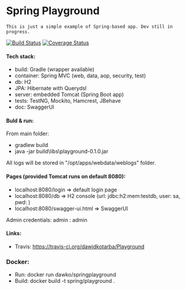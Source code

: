 # Spring Playground
    This is just a simple example of Spring-based app. Dev still in progress.

[![Build Status](https://travis-ci.org/dawidkotarba/PlaygroundSpring.svg?branch=master)](https://travis-ci.org/dawidkotarba/PlaygroundSpring) [![Coverage Status](https://coveralls.io/repos/dawidkotarba/Playground/badge.svg?branch=master&service=github)](https://coveralls.io/github/dawidkotarba/Playground?branch=master)

#### Tech stack:
- build: Gradle (wrapper available)
- container: Spring MVC (web, data, aop, security, test)
- db: H2
- JPA: Hibernate with Querydsl
- server: embedded Tomcat (Spring Boot app)
- tests: TestNG, Mockito, Hamcrest, JBehave
- doc: SwaggerUI

#### Buld & run:
From main folder:
- gradlew build
- java -jar build\libs\playground-0.1.0.jar

All logs will be stored in "/opt/apps/webdata/weblogs" folder.

#### Pages (provided Tomcat runs on default 8080):
- localhost:8080/login => default login page
- localhost:8080/db => H2 console (url: jdbc:h2:mem:testdb, user: sa, pwd: <blank>)
- localhost:8080/swagger-ui.html => SwaggerUI

Admin credentials: admin : admin

#### Links:
- Travis: https://travis-ci.org/dawidkotarba/Playground

### Docker:
- Run: docker run dawko/springplayground
- Build: docker build -t spring/playground .
